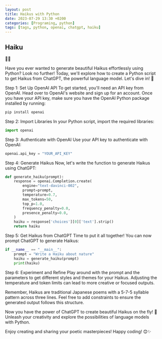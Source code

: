 ```yaml
---
layout: post
title: Haikus with Python
date: 2023-07-29 13:30 +0200
categories: [Programing, python]
tags: [tags, python, openai, chatgpt, haiku]
---
```


## Haiku

 🐍🌸

Have you ever wanted to generate beautiful Haikus effortlessly using Python? Look no further! Today, we'll explore how to create a Python script to get Haikus from ChatGPT, the powerful language model. Let's dive in! 🚀

Step 1: Set Up OpenAI API
To get started, you'll need an API key from OpenAI. Head over to OpenAI's website and sign up for an account. Once you have your API key, make sure you have the OpenAI Python package installed by running:

```bash
pip install openai
```

Step 2: Import Libraries
In your Python script, import the required libraries:

```python
import openai
```

Step 3: Authenticate with OpenAI
Use your API key to authenticate with OpenAI:

```python
openai.api_key = "YOUR_API_KEY"
```

Step 4: Generate Haikus
Now, let's write the function to generate Haikus using ChatGPT:

```python
def generate_haiku(prompt):
    response = openai.Completion.create(
        engine="text-davinci-002",
        prompt=prompt,
        temperature=0.7,
        max_tokens=50,
        top_p=1.0,
        frequency_penalty=0.0,
        presence_penalty=0.0,
    )
    haiku = response['choices'][0]['text'].strip()
    return haiku
```

Step 5: Get Haikus from ChatGPT
Time to put it all together! You can now prompt ChatGPT to generate Haikus:

```python
if __name__ == "__main__":
    prompt = "Write a Haiku about nature"
    haiku = generate_haiku(prompt)
    print(haiku)
```

Step 6: Experiment and Refine
Play around with the prompt and the parameters to get different styles and themes for your Haikus. Adjusting the temperature and token limits can lead to more creative or focused outputs.

Remember, Haikus are traditional Japanese poems with a 5-7-5 syllable pattern across three lines. Feel free to add constraints to ensure the generated output follows this structure.

Now you have the power of ChatGPT to create beautiful Haikus on the fly! 🌸 Unleash your creativity and explore the possibilities of language models with Python.

Enjoy creating and sharing your poetic masterpieces! Happy coding! 😊✨
